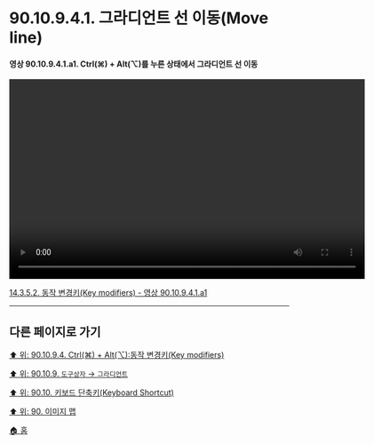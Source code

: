 # 90.10.9.4.1. 그라디언트 선 이동(Move line)

<a id="90-10-09-04-01-a1"></a>

#### 영상 90.10.9.4.1.a1. Ctrl(⌘) + Alt(⌥)를 누른 상태에서 그라디언트 선 이동
<video controls="controls" width="640" height="360" src="https://github.com/wonder13662/gimp/assets/15767104/841df670-c35e-42f9-bda2-9dd6215e4a9f"></video>

[14.3.5.2. 동작 변경키(Key modifiers) - 영상 90.10.9.4.1.a1](./14-03-05-02-key_modifiers.md#90-10-09-04-01-a1)

***

## 다른 페이지로 가기

[⬆️ 위: 90.10.9.4. Ctrl(⌘) + Alt(⌥):동작 변경키(Key modifiers)](./90-10-09-04-00-key_modifier-ctrl_alt.md)

[⬆️ 위: 90.10.9. `도구상자` → `그라디언트`](./90-10-09-00-tool_box-gradient.md)

[⬆️ 위: 90.10. 키보드 단축키(Keyboard Shortcut)](./90-10-00-keyboard_shortcut.md)

[⬆️ 위: 90. 이미지 맵](./90-00-image-map.md)

[🏠 홈](./00-home.md)